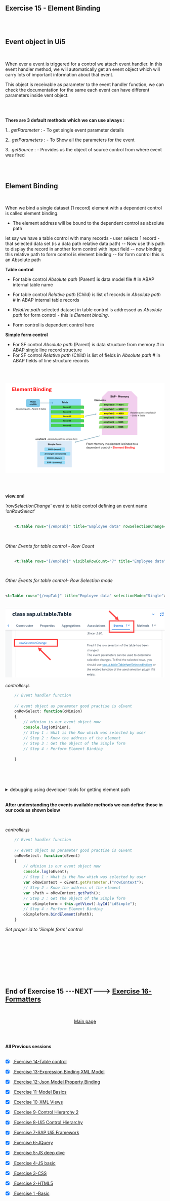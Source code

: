 ## Exercise 15 - Element Binding

</br>
</br>

## Event object in Ui5 

</br>

When ever a event is triggered for a control we attach event handler. In this event handler method, we will automatically get an event object which will carry lots of important information about that event.

This object is receivable as parameter to the event handler function, we can check the documentation for the same each event can have different parameters inside vent object.

</br></br>

**There are 3 default methods which we can use always :**

 1.. *getParameter* : - To get single event parameter details
 
 2.. *getParameters* : - To Show all the parameters for the event
 
 3.. *getSource* : - Provides us the object of source control from where event was fired


</br> </br>


## Element Binding

</br>

When we bind a single dataset (1 record) element with a dependent control is called element binding.

- The element address will be bound to the dependent control as absolute path

let say we have a table control with many records - user selects 1 record - that selected data set (is a data path relative data path)
-- Now use this path to display the record in another form control with input field
-- now binding this relative path to form control is element binding -- for form control this is an Absolute path

**Table control**

- For table control *Absolute path* (Parent) is data model file # in ABAP internal table name 
- For table control *Relative path* (Child)  is list of records in *Absolute path* # in ABAP internal table records
 
- *Relative path* selected dataset in table control is addressed as *Absolute path* for form control - this is *Element binding*.
- Form control is dependent control here

**Simple form control**

- For SF control *Absolute path* (Parent) is data structure from memory # in ABAP single line record structure
- For SF control *Relative path* (Child) is list of fields in *Absolute path* # in ABAP fields of line structure records

</br></br>

<img src="./files/EB.png">

</br></br>

**view.xml**

*'rowSelectionChange'* event to table control defining an event name *'onRowSelect'*

```xml

    <t:Table rows="{/empTab}" title="Employee data" rowSelectionChange="onRowSelect" >

```

</br>

*Other Events for table control - Row Count*

```xml

    <t:Table rows="{/empTab}" visibleRowCount="7" title="Employee data">

```

</br>

*Other Events for table control- Row Selection mode*

```xml

<t:Table rows="{/empTab}" title="Employee data" selectionMode="Single">

```

</br>

<img src="./files/ui5e15-1.png">

</br>

*controller.js* 

```js
    // Event handler function

    // event object as parameter good practise is oEvent
    onRowSelect: function(oMinion) 
    {   
        // oMinion is our event object now 
        console.log(oMinion);
        // Step 1 : What is the Row which was selected by user
        // Step 2 : Know the address of the element
        // Step 3 : Get the object of the Simple form
        // Step 4 : Perform Element Binding

    }
 
```

</br></br>

<details>
<summary> debugging using developer tools for getting element path </summary>
</br>
</br>

*Make the following change to view.xml*

```xml

<t:Table rows="{/empTab}" title="Employee data" 

visibleRowCount="7"  
rowSelectionChange="onRowSelect" 
selectionMode="Single">  <!-- Visible row count - Row selection change - Slection mode -->  

```
</br></br>

1. Execute the index.html

</br>

2. In the page select developer tools and go to source section and set breakpoint for the code
</br></br>
<img src="./files/ui5e15-2.png" >

</br></br>

3. Now select the item in the table control on the screen it stops at break point
</br></br>
<img src="./files/ui5e15-3.png" >

</br></br>

4. In the console type the object name oMinion that we defined in the code
</br></br>
<img src="./files/ui5e15-4.png" >

</br></br>

5. In the Expanded section we can see *Row Index* and the *Address path*
</br></br>
<img src="./files/ui5e15-5a.png" >

</br></br>

6. Notice the other items listed in the JSON parameters*
</br></br>
<img src="./files/ui5e15-6.png" >
<img src="./files/ui5e15-6a.png" >

</br></br>

7. Those items can be found in SAP ui5 SDK Table events section's sub item section as shown below
</br></br>
<img src="./files/ui5e15-7.png" >


</br></br>
</details>

</br>

**After understanding the events available methods we can define those in our code as shown below**

</br>

*controller.js*

```js
    // Event handler function

    // event object as parameter good practise is oEvent
    onRowSelect: function(oEvent) 
    {   
        // oMinion is our event object now 
        console.log(oEvent);
        // Step 1 : What is the Row which was selected by user
        var oRowContext = oEvent.getParameter.("rowContext");
        // Step 2 : Know the address of the element
        var sPath = oRowContext.getPath();
        // Step 3 : Get the object of the Simple form
        var oSimpleform = this.getView().byId("idSimple");
        // Step 4 : Perform Element Binding
        oSimpleform.bindElement(sPath);
    }

```

*Set proper id to 'Simple form' control*

```


```















</br></br>
</br></br>
</br></br>

## End of Exercise 15 ---NEXT---> <a href="https://github.com/Octavius-Dante/Arthelais/tree/main/ex_16"> Exercise 16-Formatters </a>
</br>
<p align="center"> <a href="https://github.com/Octavius-Dante/Arthelais/tree/main"> Main page </a> </p>


</br></br>

**All Previous sessions**
</br></br>

<!-- - [x] <a href="https://github.com/Octavius-Dante/Arthelais/tree/main/ex_37"> Exercise 37-Deploy app to launchpad</a>
- [x] <a href="https://github.com/Octavius-Dante/Arthelais/tree/main/ex_36"> Exercise 36-WebIde and Git integration</a>
- [x] <a href="https://github.com/Octavius-Dante/Arthelais/tree/main/ex_35"> Exercise 35-POST, GET and DELETE from Fiori</a>
- [x] <a href="https://github.com/Octavius-Dante/Arthelais/tree/main/ex_34"> Exercise 34-GET and Connect</a>
- [x] <a href="https://github.com/Octavius-Dante/Arthelais/tree/main/ex_33"> Exercise 33-Fiori Project Connect Odata</a>
- [x] <a href="https://github.com/Octavius-Dante/Arthelais/tree/main/ex_32"> Exercise 32-Connectivity</a>
- [x] <a href="https://github.com/Octavius-Dante/Arthelais/tree/main/ex_31"> Exercise 31-Function Import and Images</a>
- [x] <a href="https://github.com/Octavius-Dante/Arthelais/tree/main/ex_30"> Exercise 30-implementing CRUD</a>
- [x] <a href="https://github.com/Octavius-Dante/Arthelais/tree/main/ex_29"> Exercise 29-Implementing GET</a>
- [x] <a href="https://github.com/Octavius-Dante/Arthelais/tree/main/ex_28"> Exercise 28-Create A Gateway Project</a>
- [x] <a href="https://github.com/Octavius-Dante/Arthelais/tree/main/ex_27"> Exercise 27-Odata GET</a>
- [x] <a href="https://github.com/Octavius-Dante/Arthelais/tree/main/ex_26"> Exercise 26-Fiori Deployments</a>
- [x] <a href="https://github.com/Octavius-Dante/Arthelais/tree/main/ex_25"> Exercise 25-Fragments Deep dive</a>
- [x] <a href="https://github.com/Octavius-Dante/Arthelais/tree/main/ex_24"> Exercise 24-Fragments</a>
- [x] <a href="https://github.com/Octavius-Dante/Arthelais/tree/main/ex_23"> Exercise 23-Icon Tab bar</a>
- [x] <a href="https://github.com/Octavius-Dante/Arthelais/tree/main/ex_22"> Exercise 22-Route matched Handlers</a>
- [x] <a href="https://github.com/Octavius-Dante/Arthelais/tree/main/ex_21"> Exercise 21-Router Basics</a>
- [x] <a href="https://github.com/Octavius-Dante/Arthelais/tree/main/ex_20"> Exercise 20-Filters on List mode</a>
- [x] <a href="https://github.com/Octavius-Dante/Arthelais/tree/main/ex_19"> Exercise 19-Manifest JSON</a>
- [x] <a href="https://github.com/Octavius-Dante/Arthelais/tree/main/ex_18"> Exercise 18-List Control</a>
- [x] <a href="https://github.com/Octavius-Dante/Arthelais/tree/main/ex_17"> Exercise 17-Fiori Lite app</a>
- [x] <a href="https://github.com/Octavius-Dante/Arthelais/tree/main/ex_16"> Exercise 16-Formatters </a>
- [x] <a href="https://github.com/Octavius-Dante/Arthelais/tree/main/ex_15"> Exercise 15-Element Binding</a> -->
- [x] <a href="https://github.com/Octavius-Dante/Arthelais/tree/main/ex_14"> Exercise 14-Table control</a>
- [x] <a href="https://github.com/Octavius-Dante/Arthelais/tree/main/ex_13"> Exercise 13-Expression Binding XML Model</a>
- [x] <a href="https://github.com/Octavius-Dante/Arthelais/tree/main/ex_12"> Exercise 12-Json Model Property Binding</a>
- [x] <a href="https://github.com/Octavius-Dante/Arthelais/tree/main/ex_11"> Exercise 11-Model Basics </a>
- [x] <a href="https://github.com/Octavius-Dante/Arthelais/tree/main/ex_10"> Exercise 10-XML Views </a>
- [x] <a href="https://github.com/Octavius-Dante/Arthelais/tree/main/ex_9"> Exercise 9-Control Hierarchy 2</a>
- [x] <a href="https://github.com/Octavius-Dante/Arthelais/tree/main/ex_8"> Exercise 8-Ui5 Control Hierarchy </a>
- [x] <a href="https://github.com/Octavius-Dante/Arthelais/tree/main/ex_7"> Exercise 7-SAP Ui5 Framework </a>
- [x] <a href="https://github.com/Octavius-Dante/Arthelais/tree/main/ex_6"> Exercise 6-JQuery </a>
- [x] <a href="https://github.com/Octavius-Dante/Arthelais/tree/main/ex_5"> Exercise 5-JS deep dive </a>
- [x] <a href="https://github.com/Octavius-Dante/Arthelais/tree/main/ex_4"> Exercise 4-JS basic </a>
- [x] <a href="https://github.com/Octavius-Dante/Arthelais/tree/main/ex_3"> Exercise 3-CSS </a>
- [x] <a href="https://github.com/Octavius-Dante/Arthelais/tree/main/ex_2"> Exercise 2-HTML5</a>
- [x] <a href="https://github.com/Octavius-Dante/Arthelais/tree/main/ex_1"> Exercise 1 -Basic </a>


<!--

<details>
<summary> <b> ALL CODE CHANGES - TODAY SESSION </b> </summary>
</br>
</br>

</br>
</br>
<img src="./files/capmd12-96a.png" >
</br>
</br>
</details>

-->